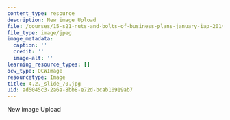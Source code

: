 ```yaml
---
content_type: resource
description: New image Upload
file: /courses/15-s21-nuts-and-bolts-of-business-plans-january-iap-2014/ad5045c32a6a8bb8e72dbcab10919ab7_4.2._slide_70.jpg
file_type: image/jpeg
image_metadata:
  caption: ''
  credit: ''
  image-alt: ''
learning_resource_types: []
ocw_type: OCWImage
resourcetype: Image
title: 4.2._slide_70.jpg
uid: ad5045c3-2a6a-8bb8-e72d-bcab10919ab7
---
```

New image Upload

